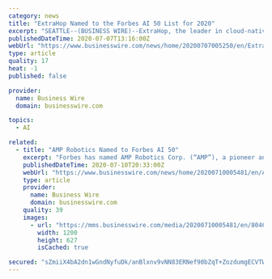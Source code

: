 ```yaml
---
category: news
title: "ExtraHop Named to the Forbes AI 50 List for 2020"
excerpt: "SEATTLE--(BUSINESS WIRE)--ExtraHop, the leader in cloud-native network detection and response, today announced that it has been named to the 2020 Forbes AI 50 list for its advances and innovation in the use of machine learning and artificial intelligence for cybersecurity."
publishedDateTime: 2020-07-07T13:16:00Z
webUrl: "https://www.businesswire.com/news/home/20200707005250/en/ExtraHop-Named-Forbes-AI-50-List-2020"
type: article
quality: 17
heat: -1
published: false

provider:
  name: Business Wire
  domain: businesswire.com

topics:
  - AI

related:
  - title: "AMP Robotics Named to Forbes AI 50"
    excerpt: "Forbes has named AMP Robotics Corp. (“AMP”), a pioneer and leader in artificial intelligence (AI) and robotics for the recycling industry, one of Amer"
    publishedDateTime: 2020-07-10T20:33:00Z
    webUrl: "https://www.businesswire.com/news/home/20200710005481/en/AMP-Robotics-Named-Forbes-AI-50"
    type: article
    provider:
      name: Business Wire
      domain: businesswire.com
    quality: 39
    images:
      - url: "https://mms.businesswire.com/media/20200710005481/en/804686/23/AMP_Logo.jpg"
        width: 1200
        height: 627
        isCached: true

secured: "sZmiiX4bA2dn1wGndNyfuDk/anBlxnv9vNN83ERNef90bZqT+ZozdumgECVTW5dYWp49s14rJyTrgIANQrmHHtAV8fwzrZDl3NShDBpCzzq4SZuIoYbXFIVHYMYDhnUJWEx+1wLy+ZYhJ7uxkKvtHQXlBnpRWQY3YkfpeZZIsxMeyhVKXfR6L2G7TGQrrFFRNiCLkEVlURTxweUpU0aAAl1HRf8J0V4Wt/Nhha+PBZ3ddRMcBYW65lqvnPaDil/lKV5w4DiBh8WBidYmDOhJ7kMNiMCXwMAz1wM4Eu4VtDMb5Ae7I6yt1auCdeqmayUM8rb+P7rNfd9bwrbJoCm4Yg==;q2FQ8Vt3heUV4Mr2TrgKcA=="
---
```


